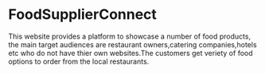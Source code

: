 # FoodSupplierConnect
This website provides a platform to showcase a number of food products, the main target audiences are restaurant owners,catering companies,hotels etc who do not have thier own websites.The customers get veriety of food options to order from the local restaurants.

